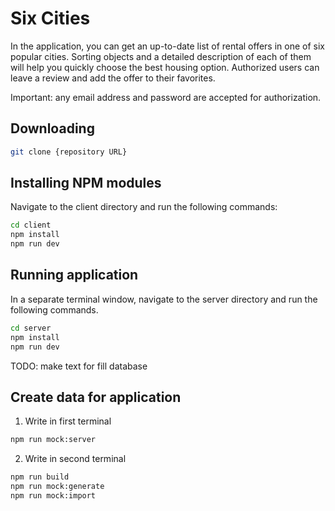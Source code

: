 # Six Cities

In the application, you can get an up-to-date list of rental offers in one of six popular cities. Sorting objects and a detailed description of each of them will help you quickly choose the best housing option. Authorized users can leave a review and add the offer to their favorites.

Important: any email address and password are accepted for authorization.

## Downloading

```bash
git clone {repository URL}
```

## Installing NPM modules

Navigate to the client directory and run the following commands:

```bash
cd client
npm install
npm run dev
```

## Running application

In a separate terminal window, navigate to the server directory and run the following commands.

```bash
cd server
npm install
npm run dev
```

TODO: make text for fill database

## Create data for application

1. Write in first terminal

```bash
npm run mock:server
```

2. Write in second terminal

```bash
npm run build
npm run mock:generate
npm run mock:import
```
